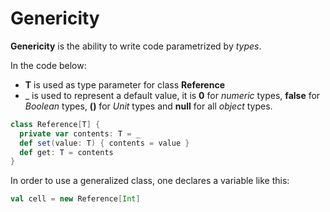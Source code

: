 Genericity
==========
**Genericity** is the ability to write code parametrized by *types*.

In the code below:

* **T** is used as type parameter for class **Reference**
* _ is used to represent a default value, it is **0** for *numeric*  types, **false** for *Boolean* types, **()** for *Unit* types and **null** for all *object* types.

```scala
class Reference[T] {
  private var contents: T = _
  def set(value: T) { contents = value }
  def get: T = contents
}
```

In order to use a generalized class, one declares a variable like this:
```scala
val cell = new Reference[Int]
```
